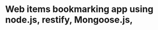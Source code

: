 Web items bookmarking app using node.js, restify, Mongoose.js, 
=========================================== 